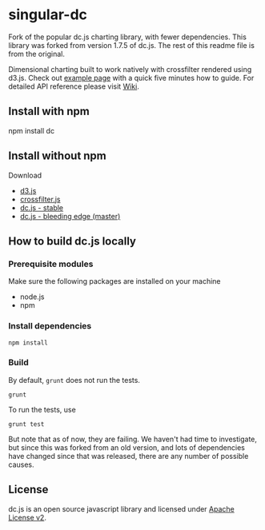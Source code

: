 singular-dc
===========

Fork of the popular dc.js charting library, with fewer dependencies. This library
was forked from version 1.7.5 of dc.js. The rest of this readme file is from 
the original.



Dimensional charting built to work natively with crossfilter rendered using d3.js. Check out
[example page](http://nickqizhu.github.com/dc.js/) with a quick five minutes how to guide. For
detailed API reference please visit [Wiki](https://github.com/NickQiZhu/dc.js/wiki).


Install with npm
--------------------
npm install dc


Install without npm
--------------------
Download
* [d3.js](https://github.com/mbostock/d3)
* [crossfilter.js](https://github.com/square/crossfilter)
* [dc.js - stable](https://github.com/NickQiZhu/dc.js/releases)
* [dc.js - bleeding edge (master)](https://github.com/NickQiZhu/dc.js)


How to build dc.js locally
---------------------------

### Prerequisite modules

Make sure the following packages are installed on your machine
* node.js
* npm

### Install dependencies

```
npm install
```

### Build

By default, `grunt` does not run the tests.

```
grunt
```

To run the tests, use

```
grunt test
```

But note that as of now, they are failing. We haven't had time to investigate, 
but since this was forked from an old version, and lots of dependencies have 
changed since that was released, there are any number of possible causes.


License
--------------------

dc.js is an open source javascript library and licensed under
[Apache License v2](http://www.apache.org/licenses/LICENSE-2.0.html).
